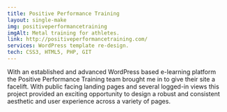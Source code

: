 ```yaml
---
title: Positive Performance Training
layout: single-make
img: positiveperformancetraining
imgAlt: Metal training for athletes.
link: http://positiveperformancetraining.com/
services: WordPress template re-design.
tech: CSS3, HTML5, PHP, GIT
---
```

<p>With an established and advanced WordPress based e-learning platform the Positive Performance Training team brought me in to give their site a facelift. With public facing landing pages and several logged-in views this project provided an exciting opportunity to design a robust and consistent aesthetic and user experience across a variety of pages.</p>